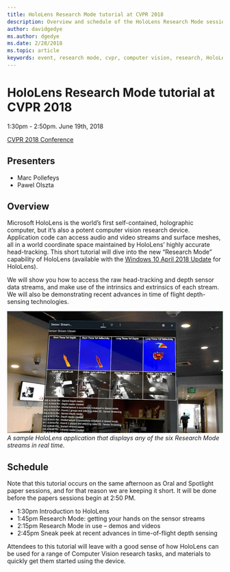 ```yaml
---
title: HoloLens Research Mode tutorial at CVPR 2018
description: Overview and schedule of the HoloLens Research Mode session, to be delivered at the CVPR Conference on June 19, 2018.
author: davidgedye
ms.author: dgedye
ms.date: 2/28/2018
ms.topic: article
keywords: event, research mode, cvpr, computer vision, research, HoloLens
---
```


# HoloLens Research Mode tutorial at CVPR 2018
1:30pm - 2:50pm. June 19th, 2018

[CVPR 2018 Conference](http://cvpr2018.thecvf.com/)

## Presenters
* Marc Pollefeys
* Pawel Olszta

## Overview
Microsoft HoloLens is the world’s first self-contained, holographic computer, but it’s also a potent computer vision research device.
Application code can access audio and video streams and surface meshes, all in a world coordinate space maintained by HoloLens’
highly accurate head-tracking. This short tutorial will dive into the new “Research Mode” capability of HoloLens (available with the [Windows 10 April 2018 Update](release-notes-april-2018.md) for HoloLens).

We will show you how to access the raw head-tracking and depth sensor data streams, and make use of the intrinsics and
extrinsics of each stream.  We will also be demonstrating recent advances in time of flight depth-sensing technologies.

![Sample application for viewing Research Mode sensor streams](images/sensor-stream-viewer.jpg)
*A sample HoloLens application that displays any of the six Research Mode streams in real time.*

## Schedule
Note that this tutorial occurs on the same afternoon as Oral and Spotlight paper sessions, and for that reason we are keeping it short.
It will be done before the papers sessions begin at 2:50 PM.

- 1:30pm   Introduction to HoloLens 
- 1:45pm   Research Mode: getting your hands on the sensor streams 
- 2:15pm   Research Mode in use – demos and videos 
- 2:45pm   Sneak peek at recent advances in time-of-flight depth sensing 

Attendees to this tutorial will leave with a good sense of how HoloLens can be used for a range of Computer Vision research tasks, and materials to quickly get them started using the device.
